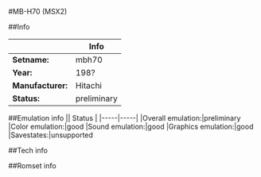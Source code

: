 #MB-H70 (MSX2)

##Info

||Info|
|-----|-----|
|**Setname:**|mbh70
|**Year:**|198?
|**Manufacturer:**|Hitachi
|**Status:**|preliminary

##Emulation info
|| Status |
|-----|-----|
|Overall emulation:|preliminary
|Color emulation:|good
|Sound emulation:|good
|Graphics emulation:|good
|Savestates:|unsupported

##Tech info

##Romset info

<!--- START OF EDITED COMMENT DO NOT TOUCH TEXT ABOVE-->
